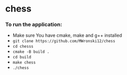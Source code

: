 # chess

### To run the application:

- Make sure You have cmake, make and g++ installed
- `git clone https://github.com/MWronski12/chess`
- `cd chesss`
- `cmake -B build .`
- `cd build`
- `make chess`
- `./chess`
